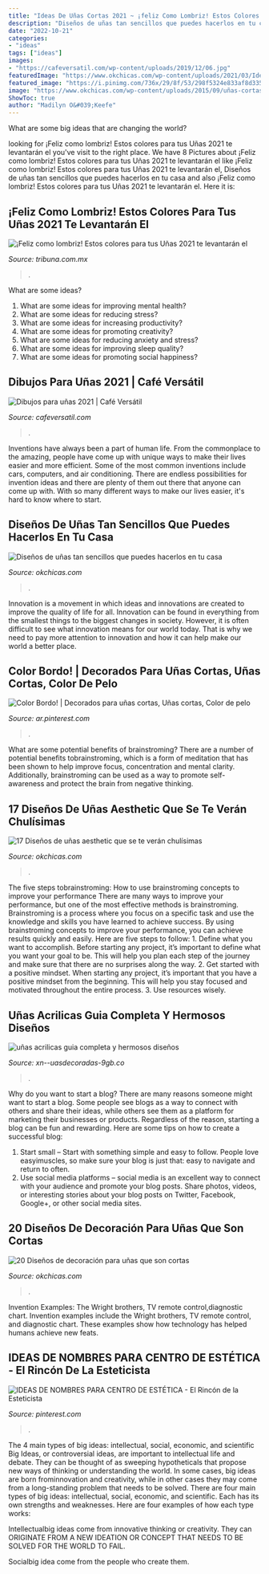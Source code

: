 ```yaml
---
title: "Ideas De Uñas Cortas 2021 ~ ¡feliz Como Lombriz! Estos Colores Para Tus Uñas 2021 Te Levantarán El"
description: "Diseños de uñas tan sencillos que puedes hacerlos en tu casa"
date: "2022-10-21"
categories:
- "ideas"
tags: ["ideas"]
images:
- "https://cafeversatil.com/wp-content/uploads/2019/12/06.jpg"
featuredImage: "https://www.okchicas.com/wp-content/uploads/2021/03/Ideas-para-manicura-aesthetic-17-400x500.jpg"
featured_image: "https://i.pinimg.com/736x/29/8f/53/298f5324e833af8d335322497022d5b2.jpg"
image: "https://www.okchicas.com/wp-content/uploads/2015/09/uñas-cortas-decoradas-1-493x700.jpg"
ShowToc: true
author: "Madilyn O&#039;Keefe"
---
```



What are some big ideas that are changing the world?

	

		
looking for ¡Feliz como lombriz! Estos colores para tus Uñas 2021 te levantarán el you've visit to the right place. We have 8 Pictures about ¡Feliz como lombriz! Estos colores para tus Uñas 2021 te levantarán el like ¡Feliz como lombriz! Estos colores para tus Uñas 2021 te levantarán el, Diseños de uñas tan sencillos que puedes hacerlos en tu casa and also ¡Feliz como lombriz! Estos colores para tus Uñas 2021 te levantarán el. Here it is:
		
    
## ¡Feliz Como Lombriz! Estos Colores Para Tus Uñas 2021 Te Levantarán El

<img loading=lazy src="https://www.tribuna.com.mx/u/fotografias/m/2021/3/14/f768x1-190165_190292_5050.jpg" onerror="this.onerror=null;this.src='https://tse1.mm.bing.net/th?id=OIP.StNc9q2CKcqjhamf3ZmQPAHaJ4&amp;pid=15.1';" alt="¡Feliz como lombriz! Estos colores para tus Uñas 2021 te levantarán el">

_Source: tribuna.com.mx_

>. 

	

What are some ideas?
1. What are some ideas for improving mental health? 
2. What are some ideas for reducing stress? 
3. What are some ideas for increasing productivity? 
4. What are some ideas for promoting creativity?
5. What are some ideas for reducing anxiety and stress? 
6. What are some ideas for improving sleep quality?
7. What are some ideas for promoting social happiness?

    
## Dibujos Para Uñas 2021 | Café Versátil

<img loading=lazy src="https://cafeversatil.com/wp-content/uploads/2019/12/06.jpg" onerror="this.onerror=null;this.src='https://tse2.mm.bing.net/th?id=OIP.vbt-ocvRVG-JKuEBo3iUgQHaF5&amp;pid=15.1';" alt="Dibujos para uñas 2021 | Café Versátil">

_Source: cafeversatil.com_

>. 

	

Inventions have always been a part of human life. From the commonplace to the amazing, people have come up with unique ways to make their lives easier and more efficient. Some of the most common inventions include cars, computers, and air conditioning. There are endless possibilities for invention ideas and there are plenty of them out there that anyone can come up with. With so many different ways to make our lives easier, it's hard to know where to start.

    
## Diseños De Uñas Tan Sencillos Que Puedes Hacerlos En Tu Casa

<img loading=lazy src="https://www.okchicas.com/wp-content/uploads/2020/04/Uñas-sencillas-4.jpg" onerror="this.onerror=null;this.src='https://tse2.mm.bing.net/th?id=OIP.TmdDyneQsRp57yzkZta6DwHaHq&amp;pid=15.1';" alt="Diseños de uñas tan sencillos que puedes hacerlos en tu casa">

_Source: okchicas.com_

>. 

	

Innovation is a movement in which ideas and innovations are created to improve the quality of life for all. Innovation can be found in everything from the smallest things to the biggest changes in society. However, it is often difficult to see what innovation means for our world today. That is why we need to pay more attention to innovation and how it can help make our world a better place.

    
## Color Bordo! | Decorados Para Uñas Cortas, Uñas Cortas, Color De Pelo

<img loading=lazy src="https://i.pinimg.com/736x/8b/67/fe/8b67fe28db263ab5e7c05b0e2b33f0b0.jpg" onerror="this.onerror=null;this.src='https://tse4.mm.bing.net/th?id=OIP.bJ8CopdjSlj3etxDpsgxpQHaJ4&amp;pid=15.1';" alt="Color Bordo! | Decorados para uñas cortas, Uñas cortas, Color de pelo">

_Source: ar.pinterest.com_

>. 

	

What are some potential benefits of brainstroming?
There are a number of potential benefits tobrainstroming, which is a form of meditation that has been shown to help improve focus, concentration and mental clarity. Additionally, brainstroming can be used as a way to promote self-awareness and protect the brain from negative thinking.

    
## 17 Diseños De Uñas Aesthetic Que Se Te Verán Chulísimas

<img loading=lazy src="https://www.okchicas.com/wp-content/uploads/2021/03/Ideas-para-manicura-aesthetic-17-400x500.jpg" onerror="this.onerror=null;this.src='https://tse3.mm.bing.net/th?id=OIP.vxlYUiFOtkYprhvytNlUuAAAAA&amp;pid=15.1';" alt="17 Diseños de uñas aesthetic que se te verán chulísimas">

_Source: okchicas.com_

>. 

	

The five steps tobrainstroming: How to use brainstroming concepts to improve your performance
There are many ways to improve your performance, but one of the most effective methods is brainstroming. Brainstroming is a process where you focus on a specific task and use the knowledge and skills you have learned to achieve success. By using brainstroming concepts to improve your performance, you can achieve results quickly and easily. Here are five steps to follow: 1. Define what you want to accomplish. Before starting any project, it’s important to define what you want your goal to be. This will help you plan each step of the journey and make sure that there are no surprises along the way. 2. Get started with a positive mindset. When starting any project, it’s important that you have a positive mindset from the beginning. This will help you stay focused and motivated throughout the entire process. 3. Use resources wisely.

    
## Uñas Acrilicas Guia Completa Y Hermosos Diseños

<img loading=lazy src="https://xn--uasdecoradas-9gb.co/wp-content/uploads/2015/04/bonitas-uñas-diseño-2017-.jpg" onerror="this.onerror=null;this.src='https://tse2.mm.bing.net/th?id=OIP.7Ag3xthhYOTtVJG9bnmHNwHaKp&amp;pid=15.1';" alt="uñas acrilicas guia completa y hermosos diseños">

_Source: xn--uasdecoradas-9gb.co_

>. 

	

Why do you want to start a blog?
There are many reasons someone might want to start a blog. Some people see blogs as a way to connect with others and share their ideas, while others see them as a platform for marketing their businesses or products. Regardless of the reason, starting a blog can be fun and rewarding. Here are some tips on how to create a successful blog: 
1. Start small – Start with something simple and easy to follow. People love easyimuscles, so make sure your blog is just that: easy to navigate and return to often. 
2. Use social media platforms – social media is an excellent way to connect with your audience and promote your blog posts. Share photos, videos, or interesting stories about your blog posts on Twitter, Facebook, Google+, or other social media sites. 

    
## 20 Diseños De Decoración Para Uñas Que Son Cortas

<img loading=lazy src="https://www.okchicas.com/wp-content/uploads/2015/09/uñas-cortas-decoradas-1-493x700.jpg" onerror="this.onerror=null;this.src='https://tse1.mm.bing.net/th?id=OIP.-M9sNIst7qvWL8FYeTTIkwHaKh&amp;pid=15.1';" alt="20 Diseños de decoración para uñas que son cortas">

_Source: okchicas.com_

>. 

	

Invention Examples: The Wright brothers, TV remote control,diagnostic chart.
Invention examples include the Wright brothers, TV remote control, and diagnostic chart. These examples show how technology has helped humans achieve new feats.

    
## IDEAS DE NOMBRES PARA CENTRO DE ESTÉTICA - El Rincón De La Esteticista

<img loading=lazy src="https://i.pinimg.com/736x/29/8f/53/298f5324e833af8d335322497022d5b2.jpg" onerror="this.onerror=null;this.src='https://tse4.mm.bing.net/th?id=OIP.Oanmx53Bk2oTLcujrGjw1wHaLH&amp;pid=15.1';" alt="IDEAS DE NOMBRES PARA CENTRO DE ESTÉTICA - El Rincón de la Esteticista">

_Source: pinterest.com_

>. 

	

The 4 main types of big ideas: intellectual, social, economic, and scientific
Big Ideas, or controversial ideas, are important to intellectual life and debate. They can be thought of as sweeping hypotheticals that propose new ways of thinking or understanding the world. In some cases, big ideas are born frominnovation and creativity, while in other cases they may come from a long-standing problem that needs to be solved.
There are four main types of big ideas: intellectual, social, economic, and scientific. Each has its own strengths and weaknesses. Here are four examples of how each type works:

 Intellectualbig ideas come from innovative thinking or creativity. They can ORIGINATE FROM A NEW IDEATION OR CONCEPT THAT NEEDS TO BE SOLVED FOR THE WORLD TO FAIL. 

Socialbig idea come from the people who create them.

